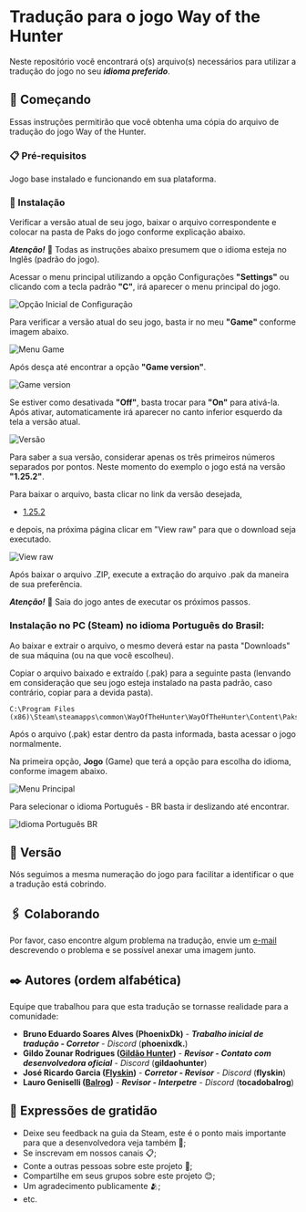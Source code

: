 # Tradução para o jogo Way of the Hunter
Neste repositório você encontrará o(s) arquivo(s) necessários para utilizar a tradução do jogo no seu **_idioma preferido_**.


## 🚀 Começando

Essas instruções permitirão que você obtenha uma cópia do arquivo de tradução do jogo Way of the Hunter.


### 📋 Pré-requisitos

Jogo base instalado e funcionando em sua plataforma.


### 🔧 Instalação

Verificar a versão atual de seu jogo, baixar o arquivo correspondente e colocar na pasta de Paks do jogo conforme explicação abaixo.

**_Atenção!_** 📢 Todas as instruções abaixo presumem que o idioma esteja no Inglês (padrão do jogo).

Acessar o menu principal utilizando a opção Configurações **"Settings"** ou clicando com a tecla padrão **"C"**, irá aparecer o menu principal do jogo.

![Opção Inicial de Configuração](https://github.com/harpyeaglesbr/wayofthehunter/assets/170666537/0ce42b80-b2b5-4ede-8736-b5648bc99a93)

Para verificar a versão atual do seu jogo, basta ir no meu **"Game"** conforme imagem abaixo.

![Menu Game](https://github.com/harpyeaglesbr/wayofthehunter/assets/170666537/cca8319e-650c-4029-9895-cc183e4b45dd)

Após desça até encontrar a opção **"Game version"**.

![Game version](https://github.com/harpyeaglesbr/wayofthehunter/assets/170666537/0c24609e-8190-4f1e-8c8a-dbf51bd44ed9)

Se estiver como desativada **"Off"**, basta trocar para **"On"** para ativá-la. Após ativar, automaticamente irá aparecer no canto inferior esquerdo da tela a versão atual.

![Versão](https://github.com/harpyeaglesbr/wayofthehunter/assets/170666537/668e195a-211d-4bcd-837c-f838a4e23bae)

Para saber a sua versão, considerar apenas os três primeiros números separados por pontos. Neste momento do exemplo o jogo está na versão **"1.25.2"**.

Para baixar o arquivo, basta clicar no link da versão desejada,

* [1.25.2](https://github.com/harpyeaglesbr/wayofthehunter/blob/main/Downloads/1.25.2/translate_pt-BR.zip)

e depois, na próxima página clicar em "View raw" para que o download seja executado.

![View raw](https://github.com/harpyeaglesbr/wayofthehunter/assets/8241295/bfe5814a-0311-43cb-9b6a-0403526789c6)

Após baixar o arquivo .ZIP, execute a extração do arquivo .pak da maneira de sua preferência.

**_Atenção!_** 📢 Saia do jogo antes de executar os próximos passos.

### Instalação no PC (Steam) no idioma Português do Brasil:
Ao baixar e extrair o arquivo, o mesmo deverá estar na pasta "Downloads" de sua máquina (ou na que você escolheu).

Copiar o arquivo baixado e extraído (.pak) para a seguinte pasta (lenvando em consideração que seu jogo esteja instalado na pasta padrão, caso contrário, copiar para a devida pasta).
```
C:\Program Files (x86)\Steam\steamapps\common\WayOfTheHunter\WayOfTheHunter\Content\Paks
```

Após o arquivo (.pak) estar dentro da pasta informada, basta acessar o jogo normalmente.

Na primeira opção, **Jogo** (Game) que terá a opção para escolha do idioma, conforme imagem abaixo.

![Menu Principal](https://github.com/harpyeaglesbr/wayofthehunter/assets/170666537/88f950c4-07b0-4e69-8a1c-d6c00d427042)

Para selecionar o idioma Português - BR basta ir deslizando até encontrar.

![Idioma Português BR](https://github.com/harpyeaglesbr/wayofthehunter/assets/170666537/739f97e6-0789-4ade-82c0-efc010454391)


## 📌 Versão

Nós seguimos a mesma numeração do jogo para facilitar a identificar o que a tradução está cobrindo.


## 🖇️ Colaborando

Por favor, caso encontre algum problema na tradução, envie um [e-mail](mailto:harpyeaglesbr@gmail.com) descrevendo o problema e se possível anexar uma imagem junto.


## ✒️ Autores (ordem alfabética)

Equipe que trabalhou para que esta tradução se tornasse realidade para a comunidade:

* **Bruno Eduardo Soares Alves (PhoenixDk)** - **_Trabalho inicial de tradução - Corretor_** - *Discord* (**phoenixdk.**)
* **Gildo Zounar Rodrigues ([Gildão Hunter](https://www.youtube.com/@gildaohunter))** - **_Revisor - Contato com desenvolvedora oficial_** - *Discord* (**gildaohunter**)
* **José Ricardo Garcia ([Flyskin](https://www.youtube.com/@flyskingames))** - **_Corretor - Revisor_** - *Discord* (**flyskin**)
* **Lauro Geniselli ([Balrog](https://www.youtube.com/@tocadobalrog))** - **_Revisor - Interpetre_** - *Discord* (**tocadobalrog**)


## 🎁 Expressões de gratidão

* Deixe seu feedback na guia da Steam, este é o ponto mais importante para que a desenvolvedora veja também 🚀;
* Se inscrevam em nossos canais 📋;
* Conte a outras pessoas sobre este projeto 📢;
* Compartilhe em seus grupos sobre este projeto 😊;
* Um agradecimento publicamente 🫂;
* etc.
